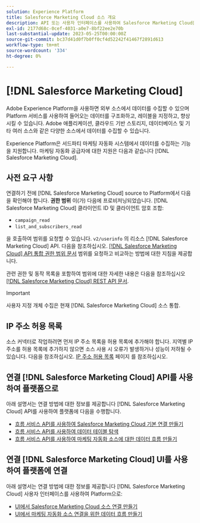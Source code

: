 ```yaml
---
solution: Experience Platform
title: Salesforce Marketing Cloud 소스 개요
description: API 또는 사용자 인터페이스를 사용하여 Salesforce Marketing Cloud을 Adobe Experience Platform에 연결하는 방법에 대해 알아봅니다.
exl-id: 2177d68c-0cef-4031-a0e7-8bf22ee2e70b
last-substantial-update: 2023-05-25T00:00:00Z
source-git-commit: bc37d41d0f7b0ff0cf4d52242f41467f2891d613
workflow-type: tm+mt
source-wordcount: '334'
ht-degree: 0%

---
```


# [!DNL Salesforce Marketing Cloud]

Adobe Experience Platform을 사용하면 외부 소스에서 데이터를 수집할 수 있으며 Platform 서비스를 사용하여 들어오는 데이터를 구조화하고, 레이블을 지정하고, 향상시킬 수 있습니다. Adobe 애플리케이션, 클라우드 기반 스토리지, 데이터베이스 및 기타 여러 소스와 같은 다양한 소스에서 데이터를 수집할 수 있습니다.

Experience Platform은 서드파티 마케팅 자동화 시스템에서 데이터를 수집하는 기능을 지원합니다. 마케팅 자동화 공급자에 대한 지원은 다음과 같습니다 [!DNL Salesforce Marketing Cloud].

## 사전 요구 사항

연결하기 전에 [!DNL Salesforce Marketing Cloud] source to Platform에서 다음을 확인해야 합니다. **권한 범위** 이(가) 다음에 프로비저닝되었습니다. [!DNL Salesforce Marketing Cloud] 클라이언트 ID 및 클라이언트 암호 조합:

* `campaign_read`
* `list_and_subscribers_read`

을 호출하여 범위를 요청할 수 있습니다. `v2/userinfo` 의 리소스 [!DNL Salesforce Marketing Cloud] API. 다음을 참조하십시오. [[!DNL Salesforce Marketing Cloud] API 통합 권한 범위 문서](<https://developer.salesforce.com/docs/marketing/marketing-cloud/guide/data-access-permissions.html>) 범위를 요청하고 비교하는 방법에 대한 지침을 제공합니다.

관련 권한 및 동작 목록을 포함하여 범위에 대한 자세한 내용은 다음을 참조하십시오 [[!DNL Salesforce Marketing Cloud] REST API 문서](<https://developer.salesforce.com/docs/marketing/marketing-cloud/guide/rest-permissions-and-scopes.html>).

>[!IMPORTANT]
>
>사용자 지정 개체 수집은 현재 [!DNL Salesforce Marketing Cloud] 소스 통합.

## IP 주소 허용 목록

소스 커넥터로 작업하려면 먼저 IP 주소 목록을 허용 목록에 추가해야 합니다. 지역별 IP 주소를 허용 목록에 추가하지 않으면 소스 사용 시 오류가 발생하거나 성능이 저하될 수 있습니다. 다음을 참조하십시오. [IP 주소 허용 목록](../../ip-address-allow-list.md) 페이지 를 참조하십시오.

## 연결 [!DNL Salesforce Marketing Cloud] API를 사용하여 플랫폼으로

아래 설명서는 연결 방법에 대한 정보를 제공합니다 [!DNL Salesforce Marketing Cloud] API를 사용하여 플랫폼에 다음을 수행합니다.

* [흐름 서비스 API를 사용하여 Salesforce Marketing Cloud 기본 연결 만들기](../../tutorials/api/create/marketing-automation/salesforce-marketing-cloud.md)
* [흐름 서비스 API를 사용하여 데이터 테이블 탐색](../../tutorials/api/explore/tabular.md)
* [흐름 서비스 API를 사용하여 마케팅 자동화 소스에 대한 데이터 흐름 만들기](../../tutorials/api/collect/marketing-automation.md)

## 연결 [!DNL Salesforce Marketing Cloud] UI를 사용하여 플랫폼에 연결

아래 설명서는 연결 방법에 대한 정보를 제공합니다 [!DNL Salesforce Marketing Cloud] 사용자 인터페이스를 사용하여 Platform으로:

* [UI에서 Salesforce Marketing Cloud 소스 연결 만들기](../../tutorials/ui/create/marketing-automation/salesforce-marketing-cloud.md)
* [UI에서 마케팅 자동화 소스 연결을 위한 데이터 흐름 만들기](../../tutorials/ui/dataflow/marketing-automation.md)
